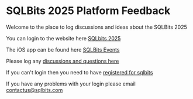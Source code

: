 # SQLBits 2025 Platform Feedback

Welcome to the place to log discussions and ideas about the SQLBits 2025 

You can login to the website here [SQLbits 2025](http://hub.sqlbits.com/hub/events/5f7e1f6d-8f7a-485d-9332-06a2bb2f7988/)

The iOS app can be found here [SQLBits Events](https://apps.apple.com/gb/app/sqlbits-events/id6744539194)

Please log any [discussions and questions here](https://github.com/SQLBitsOrg/SQLBits2025Feedback/discussions)

If you can't login then you need to have [registered for sqlbits](https://events.sqlbits.com/2025/begin)

If you have any problems with your login please email [contactus@sqlbits.com](contactus@sqlbits.com)
